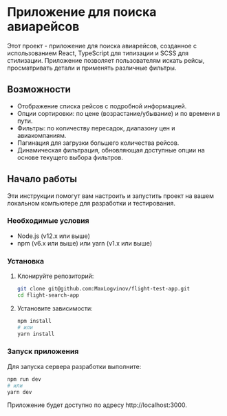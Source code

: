 # Приложение для поиска авиарейсов

Этот проект - приложение для поиска авиарейсов, созданное с использованием React, TypeScript для типизации и SCSS для стилизации. Приложение позволяет пользователям искать рейсы, просматривать детали и применять различные фильтры.

## Возможности

- Отображение списка рейсов с подробной информацией.
- Опции сортировки: по цене (возрастание/убывание) и по времени в пути.
- Фильтры: по количеству пересадок, диапазону цен и авиакомпаниям.
- Пагинация для загрузки большего количества рейсов.
- Динамическая фильтрация, обновляющая доступные опции на основе текущего выбора фильтров.

## Начало работы

Эти инструкции помогут вам настроить и запустить проект на вашем локальном компьютере для разработки и тестирования.

### Необходимые условия

- Node.js (v12.x или выше)
- npm (v6.x или выше) или yarn (v1.x или выше)

### Установка

1. Клонируйте репозиторий:

   ```sh
   git clone git@github.com:MaxLogvinov/flight-test-app.git
   cd flight-search-app
   ```

2. Установите зависимости:
   ```sh
   npm install
   # или
   yarn install
   ```

### Запуск приложения

Для запуска сервера разработки выполните:

```sh
npm run dev
# или
yarn dev
```

Приложение будет доступно по адресу http://localhost:3000.
